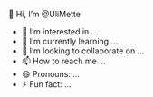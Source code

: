 👋 Hi, I’m @UliMette
- 👀 I’m interested in ...
- 🌱 I’m currently learning ...
- 💞️ I’m looking to collaborate on ...
- 📫 How to reach me ...
- 😄 Pronouns: ...
- ⚡ Fun fact: ...

<!---
UliMette/UliMette is a ✨ special ✨ repository because its `README.md` (this file) appears on your GitHub profile.
You can click the Preview link to take a look at your changes.
--->
